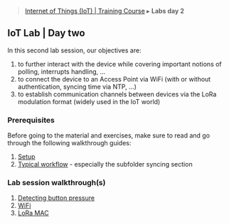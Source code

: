 > [Internet of Things (IoT) | Training Course](2-lab-day-2.html) ▸ **Labs day 2**

## IoT Lab | Day two
In this second lab session, our objectives are:

1. to further interact with the device while covering important notions of polling, interrupts handling, ...
2. to connect the device to an Access Point via WiFi (with or without authentication, syncing time via NTP, ...)
3. to establish communication channels between devices via the LoRa modulation format (widely used in the IoT world)

### Prerequisites
Before going to the material and exercises, make sure to read and go through the following walkthrough guides:

1. [Setup](setup.html)
2. [Typical workflow](workflow.html) - especially the subfolder syncing section

### Lab session walkthrough(s)
1. [Detecting button pressure](button.html)
2. [WiFi](WiFi.html)
3. [LoRa MAC](lora-mac.html)

